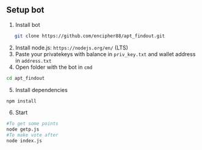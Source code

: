 ## Setup bot
1) Install bot
```bash
   git clone https://github.com/encipher88/apt_findout.git
```
2) Install node.js: `https://nodejs.org/en/` (LTS)
3) Paste your privatekeys with balance in `priv_key.txt` and wallet address in `address.txt`
4) Open folder with the bot in `cmd`
```bash
cd apt_findout
```
5) Install dependencies
```bash
npm install
```
6) Start
```bash
#To get some points
node getp.js
#To make vote after
node index.js
```
